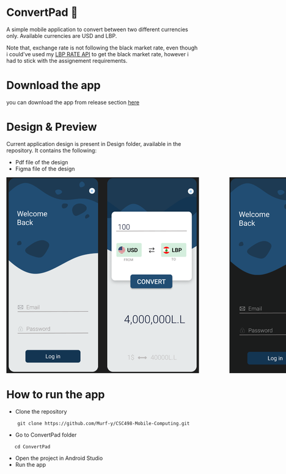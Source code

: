 # ConvertPad 🚀
A simple mobile application to convert between two different currencies only.
Available currencies are USD and LBP.

Note that, exchange rate is not following the black market rate, even though i could've used my [LBP RATE API](https://github.com/Murf-y/LBP-DollarRate-API) to get the black market rate, however i had to stick with the assignement requirements.

# Download the app
you can download the app from release section [here](https://github.com/Murf-y/CSC498-Mobile-Computing/releases/tag/v1.0.0)

# Design & Preview
Current application design is present in Design folder, available in the repository. It contains the following:
- Pdf file of the design
- Figma file of the design

<div style="display:flex; gap:5rem">
    <img src="./Design/light_theme.png"></img>
    <img src="./Design/dark_theme.png"></img>

</div>

# How to run the app
- Clone the repository 
```
    git clone https://github.com/Murf-y/CSC498-Mobile-Computing.git
```
- Go to ConvertPad folder
 ```
    cd ConvertPad
 ```

- Open the project in Android Studio
- Run the app